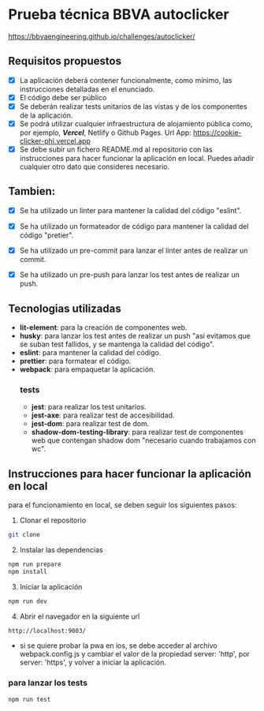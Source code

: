 # Prueba técnica BBVA autoclicker

https://bbvaengineering.github.io/challenges/autoclicker/


## Requisitos propuestos
- [x] La aplicación deberá contener funcionalmente, como mínimo, las instrucciones detalladas en el enunciado.
- [x] El código debe ser público
- [x] Se deberán realizar tests unitarios de las vistas y de los componentes de la aplicación.
- [x] Se podrá utilizar cualquier infraestructura de alojamiento pública como, por ejemplo, ***Vercel***, Netlify o Github Pages.
  Url App: https://cookie-clicker-phi.vercel.app
- [x] Se debe subir un fichero README.md al repositorio con las instrucciones para hacer funcionar la aplicación en local. Puedes añadir cualquier otro dato que consideres necesario.

## Tambien:
- [x] Se ha utilizado un linter para mantener la calidad del código "eslint".
- [x] Se ha utilizado un formateador de código para mantener la calidad del código "pretier".
- [x] Se ha utilizado un pre-commit para lanzar el linter antes de realizar un commit.
- [x] Se ha utilizado un pre-push para lanzar los test antes de realizar un push.


## Tecnologias utilizadas

- **lit-element**: para la creación de componentes web.
- **husky**: para lanzar los test antes de realizar un push "así evitamos que se suban test fallidos, y se mantenga la calidad del código".
-  **eslint**: para mantener la calidad del código.
- **prettier**: para formatear el código.
- **webpack**: para empaquetar la aplicación.
  ### tests
    - **jest**: para realizar los test unitarios.
    - **jest-axe**: para realizar test de accesibilidad.
    - **jest-dom**: para realizar test de dom.
    - **shadow-dom-testing-library**: para realizar test de componentes web que contengan shadow dom "necesario cuando trabajamos con wc".


## Instrucciones para hacer funcionar la aplicación en local
para el funcionamiento en local, se deben seguir los siguientes pasos:
1. Clonar el repositorio
```bash
git clone
```
2. Instalar las dependencias
```bash
npm run prepare
npm install
```
3. Iniciar la aplicación
```bash
npm run dev
```
4. Abrir el navegador en la siguiente url
```bash
http://localhost:9003/
```
- si se quiere probar la pwa en ios, se debe acceder al archivo webpack.config.js
  y cambiar el valor de la propiedad server: 'http', por server: 'https', y volver a iniciar la aplicación.

### para lanzar los tests

```bash
npm run test
```
